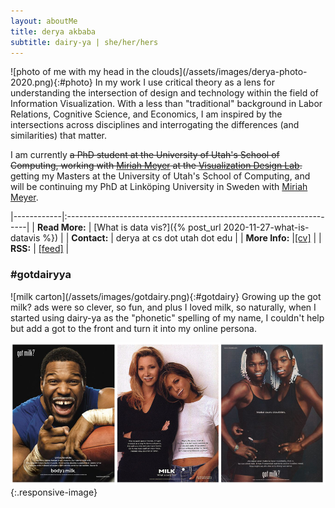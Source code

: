```yaml
---
layout: aboutMe
title: derya akbaba
subtitle: dairy-ya | she/her/hers
---
```


<div class="content" markdown="1">
![photo of me with my head in the clouds](/assets/images/derya-photo-2020.png){:#photo}
In my work I use critical theory as a lens for understanding the intersection of design and technology within the field of Information Visualization. With a less than "traditional" background in Labor Relations, Cognitive Science, and Economics, I am inspired by the intersections across disciplines and interrogating the differences (and similarities) that matter.
</div>

I am currently ~~a PhD student at the University of Utah's School of Computing, working with [Miriah Meyer](https://www.cs.utah.edu/~miriah) at the [Visualization Design Lab](https://vdl.sci.utah.edu/).~~ getting my Masters at the University of Utah's School of Computing, and will be continuing my PhD at Linköping University in Sweden with [Miriah Meyer](miriah.github.io).

|------------|:--------------------------------------------------------------------|
| **Read More:** | [What is data vis?]({% post_url 2020-11-27-what-is-datavis %}) |
| **Contact:** | derya at cs dot utah dot edu |
| **More Info:** |[[cv]](/assets/images/Akbaba-CV.pdf) |
| **RSS:** | [[feed]](http://gotdairyya.github.io/feed.xml) |

### \#gotdairyya

<div class="content" markdown="1">
![milk carton](/assets/images/gotdairy.png){:#gotdairy}
Growing up the got milk? ads were so clever, so fun, and plus I loved milk, so naturally, when I started using dairy-ya as the "phonetic" spelling of my name, I couldn't help but add a got to the front and turn it into my online persona.
</div>

![90s got milk? ads](/assets/images/gotmilk.png){:.responsive-image}
